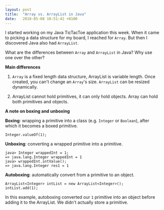 ```yaml
---
layout: post
title:  "Array vs. ArrayList in Java"
date:   2018-05-08 10:51:42 +0100
---
```

I started working on my Java TicTacToe application this week. When it came to picking a data structure for my board, I reached for `Array`. But then I discovered Java also had `ArrayList`.

What are the differences between `Array` and `ArrayList` in Java? Why use one over the other?

**Main differences**

1. `Array` is a fixed length data structure, ArrayList is variable length. Once created, you can't change an `Array`'s size. `ArrayList` can be resized dynamically.

2. ArrayList cannot hold primitives, it can only hold objects. Array can hold both primitives and objects.

**A note on boxing and unboxing**

**Boxing**: wrapping a primitive into a class (e.g. `Integer` or `Boolean`), after which it becomes a boxed primitive.

`Integer.valueOf(1);`

**Unboxing**: converting a wrapped primitive into a primitive.

```
java> Integer wrappedInt = 1;
=> java.lang.Integer wrappedInt = 1
java> wrappedInt.intValue();
=> java.lang.Integer res1 = 1
```

**Autoboxing**: automatically convert from a primitive to an object.

```
ArrayList<Integer> intList = new ArrayList<Integer>();
intList.add(1);
```

In this example, autoboxing converted our `1` primitive into an object before adding it to the ArrayList. We didn't actually store a primitive.
